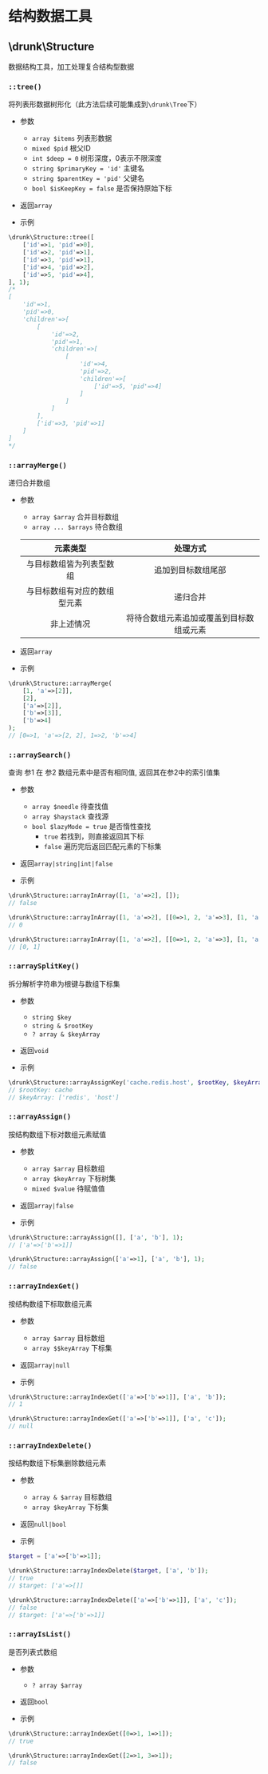 # 结构数据工具


## \drunk\Structure

数据结构工具，加工处理复合结构型数据


### `::tree()`
将列表形数据树形化（此方法后续可能集成到`\drunk\Tree`下）

- 参数
  - `array $items` 列表形数据
  - `mixed $pid` 根父ID
  - `int $deep = 0` 树形深度，0表示不限深度
  - `string $primaryKey = 'id'`  主键名
  - `string $parentKey = 'pid'` 父键名
  - `bool $isKeepKey = false` 是否保持原始下标

- 返回`array`

- 示例
```php
\drunk\Structure::tree([
    ['id'=>1, 'pid'=>0],
    ['id'=>2, 'pid'=>1],
    ['id'=>3, 'pid'=>1],
    ['id'=>4, 'pid'=>2],
    ['id'=>5, 'pid'=>4],
], 1);
/*
[
    'id'=>1,
    'pid'=>0,
    'children'=>[
        [
            'id'=>2,
            'pid'=>1,
            'children'=>[
                [
                    'id'=>4,
                    'pid'=>2,
                    'children'=>[
                        ['id'=>5, 'pid'=>4]
                    ]
                ]
            ]
        ],
        ['id'=>3, 'pid'=>1]
    ]
]
*/
```


### `::arrayMerge()`
递归合并数组

- 参数
  - `array $array` 合并目标数组
  - `array ... $arrays` 待合数组
    
  元素类型 | 处理方式
  :--: | :--:
  与目标数组皆为列表型数组 | 追加到目标数组尾部
  与目标数组有对应的数组型元素 | 递归合并
  非上述情况 | 将待合数组元素追加或覆盖到目标数组或元素

- 返回`array`

- 示例
```php
\drunk\Structure::arrayMerge(
    [1, 'a'=>[2]],
    [2],
    ['a'=>[2]],
    ['b'=>[3]],
    ['b'=>4]
);
// [0=>1, 'a'=>[2, 2], 1=>2, 'b'=>4]
```


### `::arraySearch()`
查询 参1 在 参2 数组元素中是否有相同值, 返回其在参2中的索引值集

- 参数
  - `array $needle` 待查找值
  - `array $haystack` 查找源
  - `bool $lazyMode = true` 是否惰性查找
    - `true` 若找到，则直接返回其下标
    - `false` 遍历完后返回匹配元素的下标集

- 返回`array|string|int|false`

- 示例
```php
\drunk\Structure::arrayInArray([1, 'a'=>2], []);
// false

\drunk\Structure::arrayInArray([1, 'a'=>2], [[0=>1, 2, 'a'=>3], [1, 'a'=>2]]);
// 0

\drunk\Structure::arrayInArray([1, 'a'=>2], [[0=>1, 2, 'a'=>3], [1, 'a'=>2]], false);
// [0, 1]
```


### `::arraySplitKey()`
拆分解析字符串为根键与数组下标集

- 参数
  - `string $key`
  - `string & $rootKey`
  - `? array & $keyArray`

- 返回`void`

- 示例
```php
\drunk\Structure::arrayAssignKey('cache.redis.host', $rootKey, $keyArray);
// $rootKey: cache
// $keyArray: ['redis', 'host']
```


### `::arrayAssign()`
按结构数组下标对数组元素赋值

- 参数
  - `array $array` 目标数组
  - `array $keyArray` 下标树集
  - `mixed $value` 待赋值值

- 返回`array|false`

- 示例
```php
\drunk\Structure::arrayAssign([], ['a', 'b'], 1);
// ['a'=>['b'=>1]]

\drunk\Structure::arrayAssign(['a'=>1], ['a', 'b'], 1);
// false
```


### `::arrayIndexGet()`
按结构数组下标取数组元素

- 参数
  - `array $array` 目标数组
  - `array $$keyArray` 下标集

- 返回`array|null`

- 示例
```php
\drunk\Structure::arrayIndexGet(['a'=>['b'=>1]], ['a', 'b']);
// 1

\drunk\Structure::arrayIndexGet(['a'=>['b'=>1]], ['a', 'c']);
// null
```


### `::arrayIndexDelete()`
按结构数组下标集删除数组元素

- 参数
  - `array & $array` 目标数组
  - `array $keyArray` 下标集

- 返回`null|bool`

- 示例
```php
$target = ['a'=>['b'=>1]];

\drunk\Structure::arrayIndexDelete($target, ['a', 'b']);
// true
// $target: ['a'=>[]]

\drunk\Structure::arrayIndexDelete(['a'=>['b'=>1]], ['a', 'c']);
// false
// $target: ['a'=>['b'=>1]]
```


### `::arrayIsList()`
是否列表式数组

- 参数
  - `? array $array`

- 返回`bool`

- 示例
```php
\drunk\Structure::arrayIndexGet([0=>1, 1=>1]);
// true

\drunk\Structure::arrayIndexGet([2=>1, 3=>1]);
// false
```